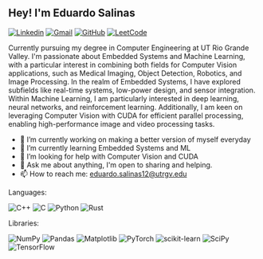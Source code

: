 ## Hey! I'm Eduardo Salinas

<!--  -->
[![Linkedin](https://img.shields.io/badge/LinkedIn-0077B5?style=for-the-badge&logo=linkedin&logoColor=white)](https://www.linkedin.com/in/eduardo-salinas-a2845120a/)
[![Gmail](https://img.shields.io/badge/Gmail-D14836?style=for-the-badge&logo=gmail&logoColor=white)](mailto:eduardo.salinas12@utrgv.edu)
[![GitHub](https://img.shields.io/badge/github-%23121011.svg?style=for-the-badge&logo=github&logoColor=white)](https://github.com/Eduardo-Sal)
[![LeetCode](https://img.shields.io/badge/LeetCode-000000?style=for-the-badge&logo=LeetCode&logoColor=#d16c06)](https://leetcode.com/u/Gourm/)

Currently pursuing my degree in Computer Engineering at UT Rio Grande Valley. I'm passionate about Embedded Systems and Machine Learning, with a particular interest in combining both fields for Computer Vision applications, such as Medical Imaging, Object Detection, Robotics, and Image Processing. In the realm of Embedded Systems, I have explored subfields like real-time systems, low-power design, and sensor integration. Within Machine Learning, I am particularly interested in deep learning, neural networks, and reinforcement learning. Additionally, I am keen on leveraging Computer Vision with CUDA for efficient parallel processing, enabling high-performance image and video processing tasks.

- 🔭 I’m currently working on making a better version of myself everyday 
- 🌱 I’m currently learning Embedded Systems and ML
- 🤔 I’m looking for help with Computer Vision and CUDA
- 💬 Ask me about anything, I'm open to sharing and helping. 
- 📫 How to reach me: eduardo.salinas12@utrgv.edu

Languages:

![C++](https://img.shields.io/badge/c++-%2300599C.svg?style=for-the-badge&logo=c%2B%2B&logoColor=white)
![C](https://img.shields.io/badge/c-%2300599C.svg?style=for-the-badge&logo=c&logoColor=white)
![Python](https://img.shields.io/badge/python-3670A0?style=for-the-badge&logo=python&logoColor=ffdd54)
![Rust](https://img.shields.io/badge/rust-%23000000.svg?style=for-the-badge&logo=rust&logoColor=white)

Libraries: 

![NumPy](https://img.shields.io/badge/numpy-%23013243.svg?style=for-the-badge&logo=numpy&logoColor=white)
![Pandas](https://img.shields.io/badge/pandas-%23150458.svg?style=for-the-badge&logo=pandas&logoColor=white)
![Matplotlib](https://img.shields.io/badge/Matplotlib-%23ffffff.svg?style=for-the-badge&logo=Matplotlib&logoColor=black)
![PyTorch](https://img.shields.io/badge/PyTorch-%23EE4C2C.svg?style=for-the-badge&logo=PyTorch&logoColor=white)
![scikit-learn](https://img.shields.io/badge/scikit--learn-%23F7931E.svg?style=for-the-badge&logo=scikit-learn&logoColor=white)
![SciPy](https://img.shields.io/badge/SciPy-%230C55A5.svg?style=for-the-badge&logo=scipy&logoColor=%white)
![TensorFlow](https://img.shields.io/badge/TensorFlow-%23FF6F00.svg?style=for-the-badge&logo=TensorFlow&logoColor=white)